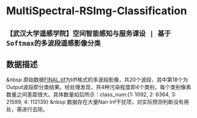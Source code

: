 # MultiSpectral-RSImg-Classification
## `【武汉大学遥感学院】空间智能感知与服务课设 | 基于Softmax的多波段遥感影像分类`
## 数据描述
&nbsp 原始数据[FINAL.tif](./FINAL.tif)为tiff格式的多波段影像，共20个波段，其中第18个为Output波段即分类结果。经处理发现，共4种污染程度即4个类别，每个类别像素数量之间差距很大。具体数量如后所示：class_num:{1: 1092, 2: 6364, 3: 21599, 4: 112139}
&nbsp 数据存在大量Nan Inf干扰项，对实际预测判断没有用处，需进行去除。
